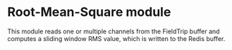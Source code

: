 # Root-Mean-Square module

This module reads one or multiple channels from the FieldTrip buffer and computes a sliding window RMS value, which is written to the Redis buffer.
